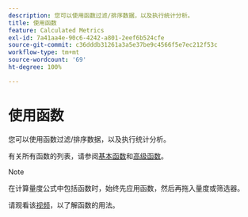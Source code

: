 ```yaml
---
description: 您可以使用函数过滤/排序数据，以及执行统计分析。
title: 使用函数
feature: Calculated Metrics
exl-id: 7a41aa4e-90c6-4242-a801-2eef6b524cfe
source-git-commit: c36dddb31261a3a5e37be9c4566f5e7ec212f53c
workflow-type: tm+mt
source-wordcount: '69'
ht-degree: 100%

---
```


# 使用函数

您可以使用函数过滤/排序数据，以及执行统计分析。

有关所有函数的列表，请参阅[基本函数](/help/components/calc-metrics/cm-functions.md)和[高级函数](/help/components/calc-metrics/cm-adv-functions.md)。

>[!NOTE]
>
>在计算量度公式中包括函数时，始终先应用函数，然后再拖入量度或筛选器。

请观看该[视频](https://youtu.be/SSyWvomnewI)，以了解函数的用法。
